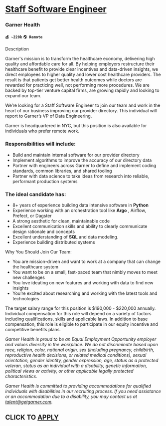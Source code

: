 # [Staff Software Engineer](https://www.remotewlb.com/apply/staff-software-engineer-82230)  
### Garner Health  
#### `💰 ~220k` `🌎 Remote`  

Description

Garner's mission is to transform the healthcare economy, delivering high quality and affordable care for all. By helping employers restructure their healthcare benefit to provide clear incentives and data-driven insights, we direct employees to higher quality and lower cost healthcare providers. The result is that patients get better health outcomes while doctors are rewarded for practicing well, not performing more procedures. We are backed by top-tier venture capital firms, are growing rapidly and looking to expand our team.

We’re looking for a Staff Software Engineer to join our team and work in the heart of our business improving our provider directory. This individual will report to Garner’s VP of Data Engineering.

Garner is headquartered in NYC, but this position is also available for individuals who prefer remote work.

### **Responsibilities will include:**

  * Build and maintain internal software for our provider directory
  * Implement algorithms to improve the accuracy of our directory data
  * Partner with engineers across Garner to define and implement coding standards, common libraries, and shared tooling
  * Partner with data science to take ideas from research into reliable, performant production systems

### **The ideal candidate has:**

  * 8+ years of experience building data intensive software in **Python**
  * Experience working with an orchestration tool like **Argo** , Airflow, Prefect, or Dagster
  * A strong aesthetic for clean, maintainable code
  * Excellent communication skills and ability to clearly communicate design rationale and concepts
  * Excellent understanding of **SQL** and data modeling.
  * Experience building distributed systems

Why You Should Join Our Team:

  * You are mission-driven and want to work at a company that can change the healthcare system
  * You want to be on a small, fast-paced team that nimbly moves to meet new challenges
  * You love ideating on new features and working with data to find new insights
  * You’re excited about researching and working with the latest tools and technologies 

The target salary range for this position is $190,000 - $220,000 annually. Individual compensation for this role will depend on a variety of factors including qualifications, skills and applicable laws. In addition to base compensation, this role is eligible to participate in our equity incentive and competitive benefits plans.

_Garner Health is proud to be an Equal Employment Opportunity employer and values diversity in the workplace. We do not discriminate based upon race, religion, color, national origin, sex (including pregnancy, childbirth, reproductive health decisions, or related medical conditions), sexual orientation, gender identity, gender expression, age, status as a protected veteran, status as an individual with a disability, genetic information, political views or activity, or other applicable legally protected characteristics._

_Garner Health is committed to providing accommodations for qualified individuals with disabilities in our recruiting process. If you need assistance or an accommodation due to a disability, you may contact us at talent@getgarner.com._

  
## CLICK TO [APPLY](https://www.remotewlb.com/apply/staff-software-engineer-82230)

